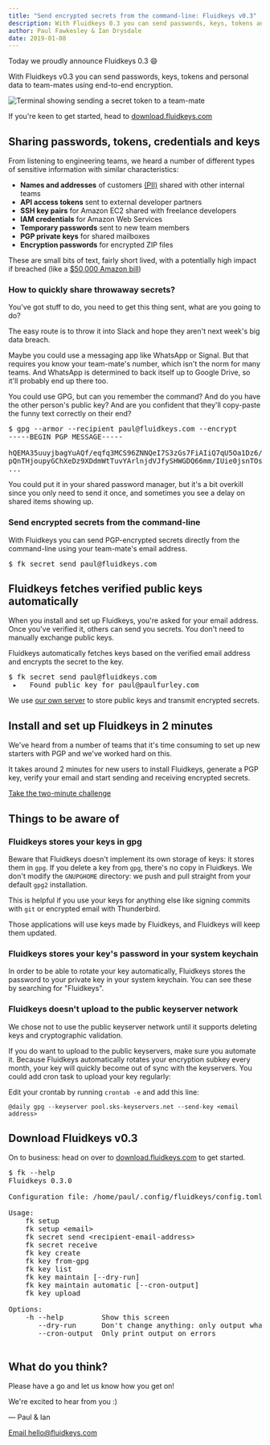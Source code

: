 ```yaml
---
title: "Send encrypted secrets from the command-line: Fluidkeys v0.3"
description: With Fluidkeys 0.3 you can send passwords, keys, tokens and personal data to team-mates using end-to-end encryption.
author: Paul Fawkesley & Ian Drysdale
date: 2019-01-08
---
```


Today we proudly announce Fluidkeys 0.3 😄

With Fluidkeys v0.3 you can send passwords, keys, tokens and personal data to team-mates using end-to-end encryption.

![Terminal showing sending a secret token to a team-mate](/images/release-0-3-send-secret.svg)

If you're keen to get started, head to [download.fluidkeys.com](https://download.fluidkeys.com)

## Sharing passwords, tokens, credentials and keys

From listening to engineering teams, we heard a number of different types of sensitive information with similar characteristics:

* **Names and addresses** of customers [(PII)](https://en.wikipedia.org/wiki/Personally_identifiable_information) shared with other internal teams
* **API access tokens** sent to external developer partners
* **SSH key pairs** for Amazon EC2 shared with freelance developers
* **IAM credentials** for Amazon Web Services
* **Temporary passwords** sent to new team members
* **PGP private keys** for shared mailboxes
* **Encryption passwords** for encrypted ZIP files

These are small bits of text, fairly short lived, with a potentially high impact if breached (like a [$50,000 Amazon bill](https://www.quora.com/My-AWS-account-was-hacked-and-I-have-a-50-000-bill-how-can-I-reduce-the-amount-I-need-to-pay))

### How to quickly share throwaway secrets?

You've got stuff to do, you need to get this thing sent, what are you going to do?

The easy route is to throw it into Slack and hope they aren't next week's big data breach.

Maybe you could use a messaging app like WhatsApp or Signal. But that requires you know your team-mate's number, which isn't the norm for many teams. And WhatsApp is determined to back itself up to Google Drive, so it'll probably end up there too.

You could use GPG, but can you remember the command? And do you have the other person's public key? And are you confident that they'll copy-paste the funny text correctly on their end?

<pre>
<span class="prompt">$</span> gpg --armor --recipient paul@fluidkeys.com --encrypt
-----BEGIN PGP MESSAGE-----

hQEMA35uuyjbagYuAQf/eqfq3MCS96ZNNQeI7S3zGs7FiAIiQ7qU5Oa1Dz6/UizC
pQnTHjoupyGChXeDz9XDdmWtTuvYArlnjdVJfySHWGDQ66mm/IUie0jsnTOss6P1
...
</pre>

You could put it in your shared password manager, but it's a bit overkill since you only need to send it once, and sometimes you see a delay on shared items showing up.

### Send encrypted secrets from the command-line

With Fluidkeys you can send PGP-encrypted secrets directly from the command-line using your team-mate's email address.

<pre class="terminal">
<span class="prompt">$</span> fk secret send paul@fluidkeys.com
</pre>

## Fluidkeys fetches verified public keys automatically

When you install and set up Fluidkeys, you're asked for your email address. Once you've verified it, others can send you secrets. You don't need to manually exchange public keys.

Fluidkeys automatically fetches keys based on the verified email address and encrypts the secret to the key.

<pre class="terminal">
<span class="prompt">$</span> fk secret send paul@fluidkeys.com
<span class="positive"> ▸   Found public key for paul@paulfurley.com</span>
</pre>

We use [our own server](https://github.com/fluidkeys/api) to store public keys and transmit encrypted secrets.

## Install and set up Fluidkeys in 2 minutes

We've heard from a number of teams that it's time consuming to set up new starters with PGP and we've worked hard on this.

It takes around 2 minutes for new users to install Fluidkeys, generate a PGP key, verify your email and start sending and receiving encrypted secrets.

[Take the two-minute challenge](https://download.fluidkeys.com)

## Things to be aware of

### Fluidkeys stores your keys in gpg

Beware that Fluidkeys doesn't implement its own storage of keys: it stores them in `gpg`. If you delete a key from `gpg`, there's no copy in Fluidkeys. We don't modify the `GNUPGHOME` directory: we push and pull straight from your default `gpg2` installation.

This is helpful if you use your keys for anything else like signing commits with `git` or encrypted email with Thunderbird.

Those applications will use keys made by Fluidkeys, and Fluidkeys will keep them updated.

### Fluidkeys stores your key's password in your system keychain

In order to be able to rotate your key automatically, Fluidkeys stores the password to your private key in your system keychain. You can see these by searching for "Fluidkeys".

### Fluidkeys doesn't upload to the public keyserver network

We chose not to use the public keyserver network until it supports deleting keys and cryptographic validation.

If you do want to upload to the public keyservers, make sure you automate it. Because Fluidkeys automatically rotates your encryption subkey every month, your key will quickly become out of sync with the keyservers. You could add cron task to upload your key regularly:

Edit your crontab by running `crontab -e` and add this line:

```
@daily gpg --keyserver pool.sks-keyservers.net --send-key <email address>
```

## Download Fluidkeys v0.3

On to business: head on over to [download.fluidkeys.com](https://download.fluidkeys.com) to get started.

<pre class="terminal">
<span class="prompt">$</span> fk --help
Fluidkeys 0.3.0

Configuration file: /home/paul/.config/fluidkeys/config.toml

Usage:
    fk setup
    fk setup &lt;email&gt;
    fk secret send &lt;recipient-email-address&gt;
    fk secret receive
    fk key create
    fk key from-gpg
    fk key list
    fk key maintain [--dry-run]
    fk key maintain automatic [--cron-output]
    fk key upload

Options:
    -h --help         Show this screen
       --dry-run      Don't change anything: only output what would happen
       --cron-output  Only print output on errors

</pre>

## What do you think?

Please have a go and let us know how you get on!

We're excited to hear from you :)

— Paul & Ian

[Email hello@fluidkeys.com](mailto:hello@fluidkeys.com)
